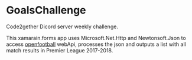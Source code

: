 # GoalsChallenge

Code2gether Dicord server weekly challenge.

This xamarain.forms app uses Microsoft.Net.Http and Newtonsoft.Json to access [openfootball](https://github.com/openfootball/football.json) webApi, processes the json and outputs a list with all match results in Premier League 2017-2018.
